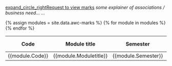 <p class="space"><a class="btn btn-sm btn-outline-primary padRight" href="#" role="button"><span class="material-symbols-sharp">expand_circle_right</span>Request to view marks</a> <i>some explainer of associations / business need... ...</i></p>
<!-- p><span class="material-symbols-sharp hilight">error</span> All marks are <b><i>provisional</i></b> and should not be shared with students until approved by an Exam Board.</p -->


<table class="table table-sm">
<thead>
  <tr>
    <th>Code</th>
    <th>Module title</th>
    <th>Semester</th>
    <th>Credits</th>
    <th>Enrolled?</th>
    <th>Repeating?</th>
    <th>Mark</th>
    <th>1st resit</th>
    <th>2nd resit</th>
    <th>Outcome</th>
  </tr>
</thead>
{% assign modules = site.data.awc-marks %}
<tbody>
{% for module in modules %}
  <tr>
    <td>{{module.Code}}</td>
    <td>{{module.Moduletitle}}</td>
    <td>{{module.Semester}}</td>
    <td>{{module.Credits}}</td>
    <td>{{module.Enrolled}}</td>
    <td>{{module.Repeating}}</td>
    <td>&mdash;</td>
    <td>&mdash;</td>
    <td>&mdash;</td>
    <td>&mdash;</td>
  </tr>
{% endfor %}
</tbody>
</table>
